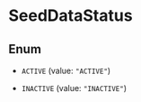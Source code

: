 

# SeedDataStatus

## Enum


* `ACTIVE` (value: `"ACTIVE"`)

* `INACTIVE` (value: `"INACTIVE"`)



